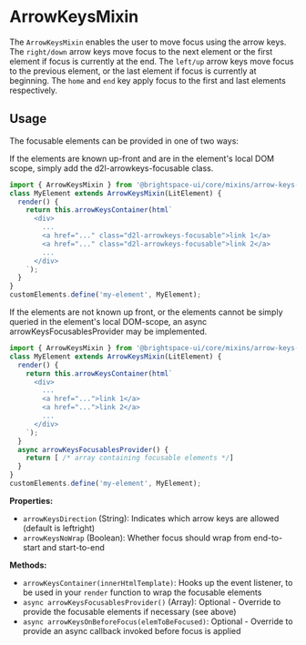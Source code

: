 # ArrowKeysMixin

The `ArrowKeysMixin` enables the user to move focus using the arrow keys. The `right/down` arrow keys move focus to the next element or the first element if focus is currently at the end. The `left/up` arrow keys move focus to the previous element, or the last element if focus is currently at beginning. The `home` and `end` key apply focus to the first and last elements respectively.

## Usage

The focusable elements can be provided in one of two ways:

If the elements are known up-front and are in the element's local DOM scope, simply add the d2l-arrowkeys-focusable class.

```javascript
import { ArrowKeysMixin } from '@brightspace-ui/core/mixins/arrow-keys-mixin.js';
class MyElement extends ArrowKeysMixin(LitElement) {
  render() {
    return this.arrowKeysContainer(html`
      <div>
        ...
        <a href="..." class="d2l-arrowkeys-focusable">link 1</a>
        <a href="..." class="d2l-arrowkeys-focusable">link 2</a>
        ...
      </div>
    `);
  }
}
customElements.define('my-element', MyElement);
```

If the elements are not known up front, or the elements cannot be simply queried in the element's local DOM-scope, an async arrowKeysFocusablesProvider may be implemented.

```javascript
import { ArrowKeysMixin } from '@brightspace-ui/core/mixins/arrow-keys-mixin.js';
class MyElement extends ArrowKeysMixin(LitElement) {
  render() {
    return this.arrowKeysContainer(html`
      <div>
        ...
        <a href="...">link 1</a>
        <a href="...">link 2</a>
        ...
      </div>
    `);
  }
  async arrowKeysFocusablesProvider() {
    return [ /* array containing focusable elements */]
  }
}
customElements.define('my-element', MyElement);
```

**Properties:**

- `arrowKeysDirection` (String): Indicates which arrow keys are allowed (default is leftright)
- `arrowKeysNoWrap` (Boolean): Whether focus should wrap from end-to-start and start-to-end

**Methods:**
- `arrowKeysContainer(innerHtmlTemplate)`: Hooks up the event listener, to be used in your `render` function to wrap the focusable elements
- `async arrowKeysFocusablesProvider()` (Array): Optional - Override to provide the focusable elements if necessary (see above)
- `async arrowKeysOnBeforeFocus(elemToBeFocused)`: Optional - Override to provide an async callback invoked before focus is applied
